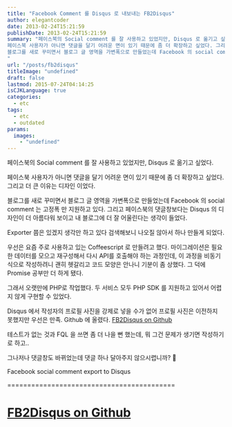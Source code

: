 ```yaml
---
title: "Facebook Comment 를 Disqus 로 내보내는 FB2Disqus"
author: elegantcoder
date: 2013-02-24T15:21:59
publishDate: 2013-02-24T15:21:59
summary: "페이스북의 Social comment 를 잘 사용하고 있었지만, Disqus 로 옮기고 싶었다.
페이스북 사용자가 아니면 댓글을 달기 어려운 면이 있기 때문에 좀 더 확장하고 싶었다. 그리고 더 큰 이유는 디자인 이었다.
블로그를 새로 꾸미면서 블로그 글 영역을 가변폭으로 만들었는데 Facebook 의 social comment 는 고정폭 만 지원하고 있다.
"
url: "/posts/fb2disqus"
titleImage: "undefined"
draft: false
lastmod: 2015-07-24T04:14:25
isCJKLanguage: true
categories:
  - etc
tags:
  - etc
  - outdated
params:
  images:
    - "undefined"
---
```

페이스북의 Social comment 를 잘 사용하고 있었지만, Disqus 로 옮기고 싶었다.

페이스북 사용자가 아니면 댓글을 달기 어려운 면이 있기 때문에 좀 더 확장하고 싶었다. 그리고 더 큰 이유는 디자인 이었다.

블로그를 새로 꾸미면서 블로그 글 영역을 가변폭으로 만들었는데 Facebook 의 social comment 는 고정폭 만 지원하고 있다. 그리고 페이스북의 댓글창보다는 Disqus 의 디자인이 더 아름다워 보이고 내 블로그에 더 잘 어울린다는 생각이 들었다.

Exporter 쯤은 있겠지 생각만 하고 있다 검색해보니 나오질 않아서 하나 만들게 되었다.

우선은 요즘 주로 사용하고 있는 Coffeescript 로 만들려고 했다. 마이그레이션은 필요한 데이터를 모으고 재구성해서 다시 API를 호출해야 하는 과정인데, 이 과정을 비동기식으로 작성하려니 괜히 헷갈리고 코드 모양은 안나니 기분이 좀 상했다. 그 덕에 Promise 공부만 더 하게 됐다.

그래서 오랫만에 PHP로 작업했다. 두 서비스 모두 PHP SDK 를 지원하고 있어서 어렵지 않게 구현할 수 있었다.

Disqus 에서 작성자의 프로필 사진을 강제로 넣을 수가 없어 프로필 사진은 이전하지 못했지만 우선은 만족. Github 에 올렸다. [FB2Disqus on Github](https://github.com/elegantcoder/FB2Disqus/)

테스트가 없는 것과 FQL 을 쓰면 좀 더 나을 뻔 했는데, 뭐 그건 문제가 생기면 작성하기로 하고..

그나저나 댓글창도 바뀌었는데 댓글 하나 달아주지 않으시렵니까? 🙂

Facebook social comment export to Disqus


==========================================

[FB2Disqus on Github](https://github.com/elegantcoder/FB2Disqus/)
=================================================================